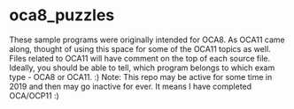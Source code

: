 # oca8_puzzles
These sample programs were originally intended for OCA8. As OCA11 came along, thought of using this space for some of the OCA11 topics as well.
Files related to OCA11 will have comment on the top of each source file. 
Ideally, you should be able to tell, which program belongs to which exam type - OCA8 or OCA11. :)
Note: This repo may be active for some time in 2019 and then may go inactive for ever. It means I have completed OCA/OCP11 :)
